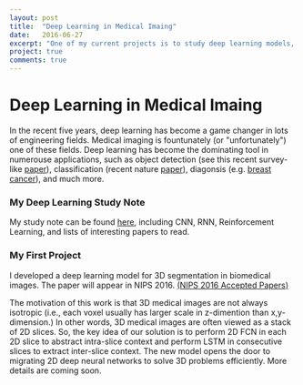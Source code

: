 ```yaml
---
layout: post
title:  "Deep Learning in Medical Imaing"
date:   2016-06-27
excerpt: "One of my current projects is to study deep learning models, such as CNN, RNN, or Reinforcement Learning, to solve medical imaging problems. "
project: true
comments: true
---
```


# Deep Learning in Medical Imaing

In the recent five years, deep learning has become a game changer in lots of engineering fields. Medical imaging is fountunately (or "unfortunately") one of these fields. Deep learning has become the dominating tool in numerouse applications, such as object detection (see this recent survey-like [paper](http://arxiv.org/pdf/1602.03409v1.pdf)), classification (recent nature [paper](http://www.nature.com/articles/srep21471)), diagonsis (e.g. [breast cancer](https://news.samsung.com/global/samsung-applies-deep-learning-technology-to-diagnostic-ultrasound-imaging)), and much more.

### My Deep Learning Study Note

My study note can be found [here]({{site.url}}/Think-About-Deep-Learning), including CNN, RNN, Reinforcement Learning, and lists of interesting papers to read. 

### My First Project

I developed a deep learning model for 3D segmentation in biomedical images. The paper will appear in NIPS 2016. [(NIPS 2016 Accepted Papers)](https://nips.cc/Conferences/2016/AcceptedPapers) 

The motivation of this work is that 3D medical images are not always isotropic (i.e., each voxel usually has larger scale in z-dimention than x,y-dimension.) In other words, 3D medical images are often viewed as a stack of 2D slices. So, the key idea of our solution is to perform 2D FCN in each 2D slice to abstract intra-slice context and perform LSTM in consecutive slices to extract inter-slice context. The new model opens the door to migrating 2D deep neural networks to solve 3D problems efficiently. More details are coming soon. 




